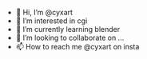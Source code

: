 - 👋 Hi, I’m @cyxart
- 👀 I’m interested in cgi
- 🌱 I’m currently learning blender
- 💞️ I’m looking to collaborate on ...
- 📫 How to reach me @cyxart on insta 

<!---
cyxart/cyxart is a ✨ special ✨ repository because its `README.md` (this file) appears on your GitHub profile.
You can click the Preview link to take a look at your changes.
--->
